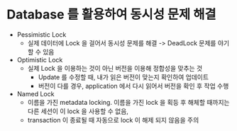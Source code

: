 # Database 를 활용하여 동시성 문제 해결
- Pessimistic Lock
  - 실제 데이터에 Lock 을 걸어서 동시성 문제를 해결 -> DeadLock 문제를 야기할 수 있음
- Optimistic Lock
  - 실제 Lock 을 이용하는 것이 아닌 버전을 이용해 정합성을 맞추는 것
    - Update 를 수정할 때, 내가 읽은 버전이 맞는지 확인하여 업데이트
    - 버전이 다를 경우, application 에서 다시 읽어서 버전을 확인 후 작업 수행
- Named Lock
  - 이름을 가진 metadata locking. 이름을 가진 lock 을 획등 후 해체할 때까지는 다른 세션이 이 lock 을 사용할 수 없음,
  - transaction 이 종료될 때 자동으로 lock 이 해제 되지 않음을 주의